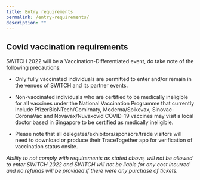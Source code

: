 ```yaml
---
title: Entry requirements
permalink: /entry-requirements/
description: ""
---
```

## Covid vaccination requirements
SWITCH 2022 will be a Vaccination-Differentiated event, do take note of the following precautions:

* Only fully vaccinated individuals are permitted to enter and/or remain in the venues of SWITCH and its partner events.
    
* Non-vaccinated individuals who are certified to be medically ineligible for all vaccines under the National Vaccination Programme that currently include PfizerBioNTech/Comirnaty, Moderna/Spikevax, Sinovac-CoronaVac and Novavax/Nuvaxovid COVID-19 vaccines may visit a local doctor based in Singapore to be certified as medically ineligible.
    
* Please note that all delegates/exhibitors/sponsors/trade visitors will need to download or produce their TraceTogether app for verification of vaccination status onsite.

*Ability to not comply with requirements as stated above, will not be allowed to enter SWITCH 2022 and SWITCH will not be liable for any cost incurred and no refunds will be provided if there were any purchase of tickets.*